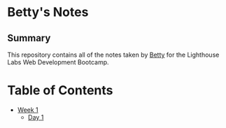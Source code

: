 # Betty's Notes
## Summary 

This repository contains all of the notes taken by [Betty](https://github.com/betttyquu) for the Lighthouse Labs Web Development Bootcamp.
# Table of Contents
* [Week 1](/Week_1)
  * [Day 1](/Week_1/Day_1)
